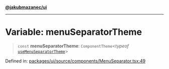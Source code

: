 [**@jakubmazanec/ui**](../README.md)

---

# Variable: menuSeparatorTheme

> `const` **menuSeparatorTheme**: `ComponentTheme`\<_typeof_
> [`useMenuSeparatorTheme`](../functions/useMenuSeparatorTheme.md)\>

Defined in:
[packages/ui/source/components/MenuSeparator.tsx:49](https://github.com/jakubmazanec/tools/blob/0373298af23ca7b778987184cd6fcccd21ae54be/packages/ui/source/components/MenuSeparator.tsx#L49)
